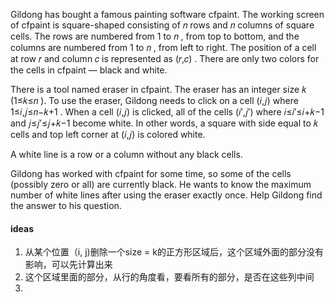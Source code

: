 Gildong has bought a famous painting software cfpaint. The working screen of cfpaint is square-shaped consisting of 𝑛
 rows and 𝑛
 columns of square cells. The rows are numbered from 1
 to 𝑛
, from top to bottom, and the columns are numbered from 1
 to 𝑛
, from left to right. The position of a cell at row 𝑟
 and column 𝑐
 is represented as (𝑟,𝑐)
. There are only two colors for the cells in cfpaint — black and white.

There is a tool named eraser in cfpaint. The eraser has an integer size 𝑘
 (1≤𝑘≤𝑛
). To use the eraser, Gildong needs to click on a cell (𝑖,𝑗)
 where 1≤𝑖,𝑗≤𝑛−𝑘+1
. When a cell (𝑖,𝑗)
 is clicked, all of the cells (𝑖′,𝑗′)
 where 𝑖≤𝑖′≤𝑖+𝑘−1
 and 𝑗≤𝑗′≤𝑗+𝑘−1
 become white. In other words, a square with side equal to 𝑘
 cells and top left corner at (𝑖,𝑗)
 is colored white.

A white line is a row or a column without any black cells.

Gildong has worked with cfpaint for some time, so some of the cells (possibly zero or all) are currently black. He wants to know the maximum number of white lines after using the eraser exactly once. Help Gildong find the answer to his question.

#### ideas
1. 从某个位置（i, j)删除一个size = k的正方形区域后，这个区域外面的部分没有影响，可以先计算出来
2. 这个区域里面的部分，从行的角度看，要看所有的部分，是否在这些列中间
3. 